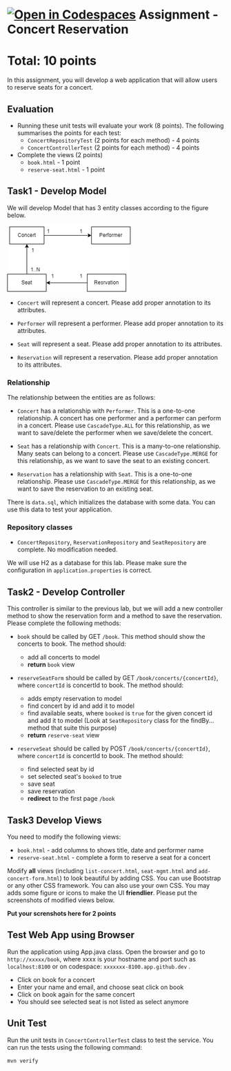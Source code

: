 [![Open in Codespaces](https://classroom.github.com/assets/launch-codespace-7f7980b617ed060a017424585567c406b6ee15c891e84e1186181d67ecf80aa0.svg)](https://classroom.github.com/open-in-codespaces?assignment_repo_id=12158406)
Assignment - Concert Reservation 
====================
 
# Total: 10 points 
In this assignment, you will develop a web application that will allow users to reserve seats for a concert. 

## Evaluation
- Running these unit tests will evaluate your work (8 points). The following summarises the points for each test:
    - `ConcertRepositoryTest` (2 points for each method) - 4 points
    - `ConcertControllerTest` (2 points for each method) - 4 points
- Complete the views (2 points)
    - `book.html` - 1 point
    - `reserve-seat.html` - 1 point

## Task1 - Develop Model
We will develop Model that has 3 entity classes according to the figure below.

![er diagram](test-er.png)

- `Concert`  will represent a concert. Please add proper annotation to its attributes. 

- `Performer` will represent a performer. Please add proper annotation to its attributes. 

- `Seat` will represent a seat. Please add proper annotation to its attributes.

- `Reservation` will represent a reservation. Please add proper annotation to its attributes.


### Relationship
The relationship between the entities are as follows:
* `Concert` has a relationship with `Performer`. This is a one-to-one relationship. A concert has one performer and a performer can perform in a concert. Please use `CascadeType.ALL` for this relationship, as we want to save/delete the performer when we save/delete the concert.

* `Seat` has a relationship with `Concert`. This is a many-to-one relationship. Many seats can belong to a concert. Please use `CascadeType.MERGE` for this relationship, as we want to save the seat to an existing concert.

* `Reservation` has a relationship with `Seat`. This is a one-to-one relationship.  Please use `CascadeType.MERGE` for this relationship, as we want to save the reservation to an existing seat.


There is `data.sql`, which initializes the database with some data. You can use this data to test your application.


###  Repository classes
- `ConcertRepository`, `ReservationRepository` and  `SeatRepository` are complete. No modification needed.

We will use H2 as a database for this lab. Please make sure the configuration in `application.properties` is correct.


## Task2 - Develop Controller
This controller is similar to the previous lab, but we will add a new controller method to show the reservation form and a method to save the reservation. Please complete the following methods:

- `book` should be called by GET `/book`. This method should show the concerts to book. The method should:
    * add all concerts to model
    * **return** `book` view

- `reserveSeatForm` should be called by GET `/book/concerts/{concertId}`, where `concertId` is concertId to book. The method should:
    * adds empty reservation to model
    * find concert by id and add it to model
    * find available seats, where `booked` is `true` for the given concert id and add it to model (Look at `SeatRepository` class for the findBy... method that suite this purpose)
    * **return** `reserve-seat` view

- `reserveSeat` should be called by POST `/book/concerts/{concertId}`, where `concertId` is concertId to book. The method should:
    * find selected seat by id
    * set selected seat's `booked` to true
    * save seat
    * save reservation
    * **redirect** to the first page `/book`


## Task3 Develop Views
You need to modify the following views:
- `book.html` - add columns to shows title, date and performer name
- `reserve-seat.html` - complete a form to reserve a seat for a concert

Modify **all** views (including `list-concert.html`, `seat-mgmt.html` and `add-concert-form.html`) to look beautiful by adding CSS. You can use Bootstrap or any other CSS framework. You can also use your own CSS. You may adds some figure or icons to make the UI  **friendlier**. Please put the screenshots of modified views below.

**Put your screnshots here for 2 points**

## Test Web App using Browser
Run the application using App.java class. Open the browser and go to `http://xxxxx/book`, where xxxx is your hostname and port such as `localhost:8100` or on codespace: `xxxxxxx-8100.app.github.dev` .

- Click on book for a concert
- Enter your name and email, and choose seat click on book
- Click on book again for the same concert
- You should see selected seat is not listed as select anymore

## Unit Test
Run the unit tests in `ConcertControllerTest` class to test the service. You can run the tests using the following command:
```
mvn verify
```
